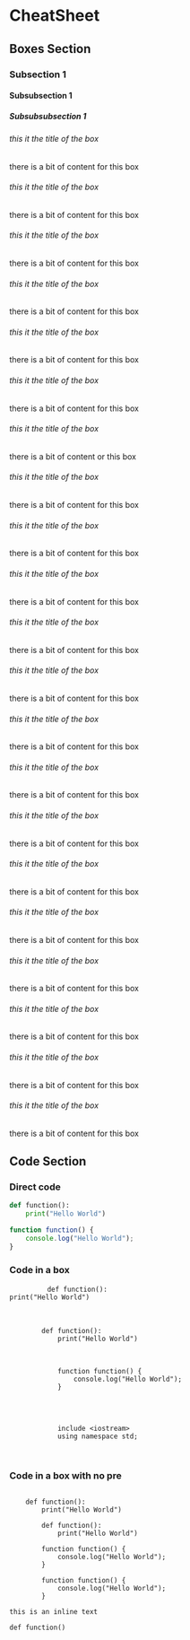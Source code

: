 <!-- example Markdown file -->

<!-- css style -->

<script src="import.js" defer></script>
<script defer>
	window.addEventListener("load", function() {
        // document.color.setColor("red");
        changeCodeHighlightTheme("monokai-sublime");
      });
</script>

<!-- Document start -->

# CheatSheet

## Boxes Section

### Subsection 1

#### Subsubsection 1

##### Subsubsubsection 1


<whitebox>
    <h6 class="yellowtitle">this it the title of the box</h6>
    there is a bit of content for this box
</whitebox>

<div class="grid-container c2">
	<div class="grid-item">
        <bluebox>
            <h6 class="yellowtitle">this it the title of the box</h6>
            there is a bit of content for this box
        </bluebox>
	</div>
	<div class="grid-item">
        <bluebox>
            <h6 class="yellowtitle">this it the title of the box</h6>
            <p>there is a bit of content for this box</p>
        </bluebox>
	</div>
</div>

<colorformula>
    <h6 class="yellowftitle">this it the title of the box</h6>
    <p>there is a bit of content for this box</p>
</colorformula>
<tab></tab>
<redformula>
    <h6 class="greenftitle">this it the title of the box</h6>
    <p>there is a bit of content for this box</p>
</redformula>

<whitebox>
    <h6>this it the title of the box</h6>
    there is a bit of content for this box
</whitebox>

<bluebox>
    <h6>this it the title of the box</h6>
    there is a bit of content or this box
</bluebox>

<redbox>
    <h6>this it the title of the box</h6>
    there is a bit of content for this box
</redbox>

<greenbox>
    <h6>this it the title of the box</h6>
    there is a bit of content for this box
</greenbox>

<yellowbox>
    <h6>this it the title of the box</h6>
    there is a bit of content for this box
</yellowbox>

<pinkbox>
    <h6>this it the title of the box</h6>
    there is a bit of content for this box
</pinkbox>

<orangebox>
    <h6>this it the title of the box</h6>
    there is a bit of content for this box
</orangebox>

<purplebox>
    <h6>this it the title of the box</h6>
    there is a bit of content for this box
</purplebox>

<whiteformula>
    <h6>this it the title of the box</h6>
    there is a bit of content for this box
</whiteformula>
<blueformula>
    <h6>this it the title of the box</h6>
    there is a bit of content for this box
</blueformula>
<redformula>
    <h6>this it the title of the box</h6>
    there is a bit of content for this box
</redformula>
<orangeformula>
    <h6>this it the title of the box</h6>
    there is a bit of content for this box
</orangeformula>
<greenformula>
    <h6>this it the title of the box</h6>
    there is a bit of content for this box
</greenformula>
<yellowformula>
    <h6>this it the title of the box</h6>
    there is a bit of content for this box
</yellowformula>
<purpleformula>
    <h6>this it the title of the box</h6>
    there is a bit of content for this box
</purpleformula>
<pinkformula>
    <h6>this it the title of the box</h6>
    there is a bit of content for this box
</pinkformula>



## Code Section

### Direct code

```python
def function():
    print("Hello World")
```

```javascript
function function() {
    console.log("Hello World");
}
```

### Code in a box

<bluebox>
    <pre>
        <code class="language-python">def function():
print("Hello World")</code>
    </pre>
</bluebox>

<pre>
    <code class="language-python">
        def function():
            print("Hello World")
    </code>
</pre>


<bluebox>
    <pre>
        <code>
            function function() {
                console.log("Hello World");
            }
        </code>
    </pre>
</bluebox>

<bluebox>
    <pre>
        <code class="langage-cpp">
            include &lt;iostream&gt;
            using namespace std;
        </code>
    </pre>
</bluebox>


### Code in a box with no pre

<code class="language-python">
    def function():
        print("Hello World")
</code>

<bluebox>
    <code class="language-python">
        def function():
            print("Hello World")
    </code>
</bluebox>

<bluebox>
    <code class="language-javascript">
        function function() {
            console.log("Hello World");
        }
    </code>
</bluebox>

<code class="language-javascript">
        function function() {
            console.log("Hello World");
        }
</code>

`this is an inline text`

`def function()`